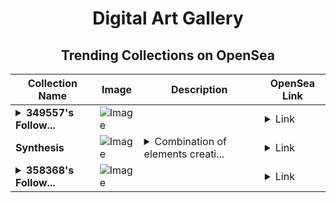 <div align="center">

# Digital Art Gallery

## Trending Collections on OpenSea

| Collection Name                       | Image                                                                                     | Description                       | OpenSea Link                                                                                          |
|---------------------------------------|-------------------------------------------------------------------------------------------|-----------------------------------|--------------------------------------------------------------------------------------------------------|
| **<details><summary>349557's Follow...</summary>349557's Follower</details>** | ![Image](https://i.seadn.io/s/raw/files/19f9f090920392cc3650cbdf4361755b.png?w=500&auto=format?w=200&auto=format) |  | <details><summary>Link</summary>[349557's Follower](https://opensea.io/collection/349557-s-follower)</details> |
| **Synthesis** | ![Image](https://i.seadn.io/s/raw/files/8483f39a95d9ea1e4be8b06cd7829df5.jpg?w=500&auto=format?w=200&auto=format) | <details><summary>Combination of elements creati...</summary>Combination of elements creating a unified whole.</details> | <details><summary>Link</summary>[Synthesis](https://opensea.io/collection/synthesis-22)</details> |
| **<details><summary>358368's Follow...</summary>358368's Follower</details>** | ![Image](https://i.seadn.io/s/raw/files/19f9f090920392cc3650cbdf4361755b.png?w=500&auto=format?w=200&auto=format) |  | <details><summary>Link</summary>[358368's Follower](https://opensea.io/collection/358368-s-follower)</details> |

</div>